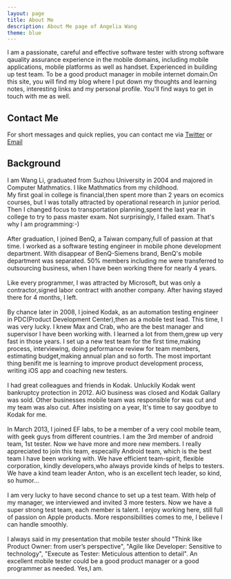 ```yaml
---
layout: page
title: About Me
description: About Me page of Angelia Wang
theme: blue
---
```


I am a passionate, careful and effective software tester with strong software qauality assurance experience in the mobile domains, including mobile applications, mobile platforms as well as handset. Experienced in building up test team. To be a good product manager in mobile internet domain.On this site, you will find my blog where I put down my thoughts and learning notes, interesting links and my personal profile. You'll find ways to get in touch with me as well.

## Contact Me

For short messages and quick replies, you can contact me via [Twitter](http://twitter.com/angeliawl) or <a href="mailto:angelia.wangli@gmail.com"> Email </a>

## Background

I am Wang Li, graduated from Suzhou University in 2004 and majored in Computer Mathmatics. I like Mathmatics from my childhood.
<br/>My first goal in college is financial,then spent more than 2 years on ecomics courses, but I was totally attracted by operational research in junior period. Then I changed focus to transportation planning,spent the last year in college to try to pass master exam. Not surprisingly, I failed exam. That's why I am programming:-)
<br/>
<br/>After graduation, I joined BenQ, a Taiwan company,full of passion at that time. I worked as a software testing engineer in mobile phone development department. With disappear of BenQ-Siemens brand, BenQ's mobile department was separated. 50% members including me were transferred to outsourcing business, when I have been working there for nearly 4 years.
<br/>
<br/>Like every programmer, I was attracted by Microsoft, but was only a contractor,signed labor contract with another company. After having stayed there for 4 months, I left.
<br/>
<br/>By chance later in 2008, I joined Kodak, as an automation testing engineer in PDC(Product Development Center),then as a mobile test lead. This time, I was very lucky. I knew Max and Crab, who are the best manager and supervisor I have been working with. I learned a lot from them,grew up very fast in those years. I set up a new test team for the first time,making process, interviewing, doing peformance review for team members, estimating budget,making annual plan and so forth. The most important thing benifit me is learning to improve product development process, writing iOS app and coaching new testers.
<br/>
<br/>I had great colleagues and friends in Kodak. Unluckily Kodak went bankruptcy protection in 2012. AiO business was closed and Kodak Gallary was sold. Other businesses mobile team was responsible for was cut and my team was also cut. After insisting on a year, It's time to say goodbye to Kodak for me.
<br/>
<br/>In March 2013, I joined EF labs, to be a member of a very cool mobile team, with geek guys from different countries. I am the 3rd member of android team, 1st tester. Now we have more and more new members. I really appreciated to join this team, especailly Android team, which is the best team I have been working with. We have efficient team-spirit, flexible corporation, kindly developers,who always provide kinds of helps to testers. We have a kind team leader Anton, who is an excellent tech leader, so kind, so humor...
<br/>
<br/>I am very lucky to have second chance to set up a test team. With help of my manager, we interviewed and invited 3 more testers. Now we have a super strong test team, each member is talent. I enjoy working here, still full of passion on Apple products. More responsibilities comes to me, I believe I can handle smoothly.
<br/>
<br/>I always said in my presentation that mobile tester should "Think like Product Owner: from user’s perspective", "Agile like Developer: Sensitive to technology", "Execute as Tester: Meticulous attention to detail". An excellent mobile tester could be a good product manager or a good programmer as needed. Yes,I am.